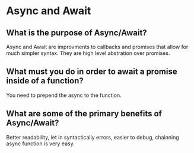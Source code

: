 # Async and Await

## What is the purpose of Async/Await?

Async and Await are improvments to callbacks and promises that allow for much simpler syntax. They are high level abstration over promises.

## What must you do in order to await a promise inside of a function?

You need to prepend the async to the function.

## What are some of the primary benefits of Async/Await?

Better readability, let in syntactically errors, easier to debug, chainning async function is very easy.
